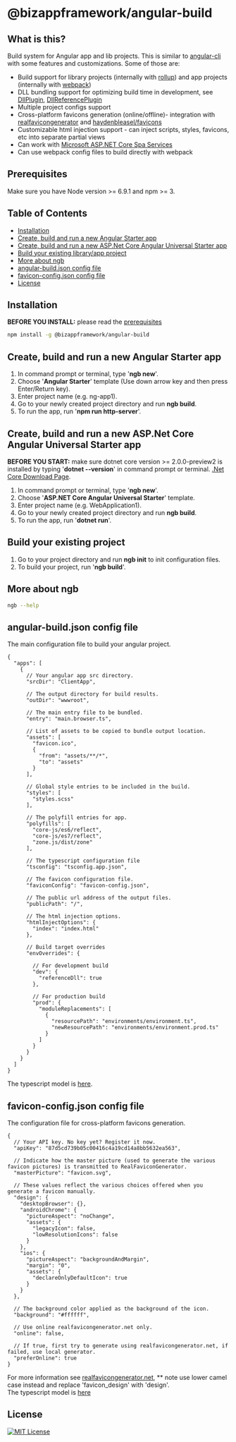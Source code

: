 ﻿# @bizappframework/angular-build

## What is this?

Build system for Angular app and lib projects. This is similar to [angular-cli](https://github.com/angular/angular-cli) with some features and customizations. Some of those are:

- Build support for library projects (internally with [rollup](https://github.com/rollup/rollup)) and app projects (internally with [webpack](https://github.com/webpack/webpack))
- DLL bundling support for optimizing build time in development, see [DllPlugin](https://github.com/webpack/docs/wiki/list-of-plugins#dllplugin), [DllReferencePlugin](https://github.com/webpack/docs/wiki/list-of-plugins#dllreferenceplugin)
- Multiple project configs support
- Cross-platform favicons generation (online/offline)- integration with [realfavicongenerator](http://realfavicongenerator.net) and [haydenbleasel/favicons](https://github.com/haydenbleasel/favicons)
- Customizable html injection support - can inject scripts, styles, favicons, etc into separate partial views
- Can work with [Microsoft ASP.NET Core Spa Services](https://github.com/aspnet/JavaScriptServices)
- Can use webpack config files to build directly with webpack

## Prerequisites

Make sure you have Node version >= 6.9.1 and npm >= 3. 

## Table of Contents

* [Installation](#installation)
* [Create, build and run a new Angular Starter app](#create-build-and-run-a-new-angular-starter-app)
* [Create, build and run a new ASP.Net Core Angular Universal Starter app](#create-build-and-run-a-new-asp-net-core-angular-universal-starter-app)
* [Build your existing library/app project](#build-your-existing-project)
* [More about ngb](#more-about-ngb)
* [angular-build.json config file](#angular-build.json-config-file)
* [favicon-config.json config file](#favicon-config.json-config-file)
* [License](#license)

## Installation

**BEFORE YOU INSTALL:** please read the [prerequisites](#prerequisites)
```bash
npm install -g @bizappframework/angular-build
```

## Create, build and run a new Angular Starter app

1. In command prompt or terminal, type '**ngb new**'.
2. Choose '**Angular Starter**' template (Use down arrow key and then press Enter/Return key).
3. Enter project name (e.g. ng-app1).
4. Go to your newly created project directory and run **ngb build**.
5. To run the app, run '**npm run http-server**'.

## Create, build and run a new ASP.Net Core Angular Universal Starter app

**BEFORE YOU START:** make sure dotnet core version >= 2.0.0-preview2 is installed by typing '**dotnet --version**' in command prompt or terminal. [.Net Core Download Page](https://www.microsoft.com/net/download/core).

1. In command prompt or terminal, type '**ngb new**'.
2. Choose '**ASP.NET Core Angular Universal Starter**' template.
3. Enter project name (e.g. WebApplication1).
4. Go to your newly created project directory and run **ngb build**.
5. To run the app, run '**dotnet run**'.

## Build your existing project

1. Go to your project directory and run **ngb init** to init configuration files.
2. To build your project, run '**ngb build**'.

## More about ngb

```bash
ngb --help
```

## angular-build.json config file

The main configuration file to build your angular project.

```<language>
{
  "apps": [
    {
      // Your angular app src directory.
      "srcDir": "ClientApp",

      // The output directory for build results.
      "outDir": "wwwroot",

      // The main entry file to be bundled.
      "entry": "main.browser.ts",

      // List of assets to be copied to bundle output location.
      "assets": [
        "favicon.ico",
        {
          "from": "assets/**/*",
          "to": "assets"
        }
      ],

      // Global style entries to be included in the build.       
      "styles": [
        "styles.scss"
      ],      

      // The polyfill entries for app.
      "polyfills": [
        "core-js/es6/reflect",
        "core-js/es7/reflect",
        "zone.js/dist/zone"
      ],

      // The typescript configuration file
      "tsconfig": "tsconfig.app.json",

      // The favicon configuration file.
      "faviconConfig": "favicon-config.json",

      // The public url address of the output files.
      "publicPath": "/",

      // The html injection options.
      "htmlInjectOptions": {
        "index": "index.html"
      },

      // Build target overrides
      "envOverrides": {

        // For development build
        "dev": {
          "referenceDll": true
        },

        // For production build
        "prod": {
          "moduleReplacements": [
            {
              "resourcePath": "environments/environment.ts",
              "newResourcePath": "environments/environment.prod.ts"
            }
          ]
        }
      }
    }
  ]
}
```

The typescript model is [here](https://github.com/BizAppFramework/angular-build/blob/master/src/models/public-models.ts).

## favicon-config.json config file

The configuration file for cross-platform favicons generation.

```<language>
{
  // Your API key. No key yet? Register it now.
  "apiKey": "87d5cd739b05c00416c4a19cd14a8bb5632ea563",

  // Indicate how the master picture (used to generate the various favicon pictures) is transmitted to RealFaviconGenerator.
  "masterPicture": "favicon.svg",

  // These values reflect the various choices offered when you generate a favicon manually.
  "design": {
    "desktopBrowser": {},
    "androidChrome": {
      "pictureAspect": "noChange",
      "assets": {
        "legacyIcon": false,
        "lowResolutionIcons": false
      }
    },
    "ios": {
      "pictureAspect": "backgroundAndMargin",
      "margin": "0",
      "assets": {
        "declareOnlyDefaultIcon": true
      }
    }
  },

  // The background color applied as the background of the icon.
  "background": "#ffffff",

  // Use online realfavicongenerator.net only.
  "online": false,

  // If true, first try to generate using realfavicongenerator.net, if failed, use local generator.
  "preferOnline": true
}
```

For more information see  [realfavicongenerator.net](https://realfavicongenerator.net/api/non_interactive_api#.WKUizzt96Uk), ** note use lower camel case instead and replace 'favicon_design' with 'design'.  
The typescript model is [here](https://github.com/BizAppFramework/angular-build/blob/master/src/plugins/icon-webpack-plugin/src/interfaces.ts)  

## License

[![MIT License](https://img.shields.io/badge/license-MIT-blue.svg?style=flat)](/LICENSE) 
